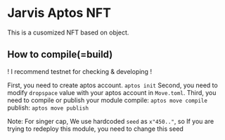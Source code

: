 # Jarvis Aptos NFT

This is a cusomized NFT based on object.

## How to compile(=build)

! I recommend testnet for checking & developing !

First, you need to create aptos account. `aptos init`
Second, you need to modify `dropspace` value with your aptos account in `Move.toml`.
Third, you need to compile or publish your module
    compile: `aptos move compile`
    publish: `aptos move publish`

Note: For singer cap, We use hardcoded `seed` as `x"450.."`, so If you are trying to redeploy this module, you need to change this seed

